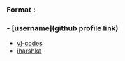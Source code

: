 ### Format :
  ### - [username](github profile link)



- [vj-codes](https://github.com/vj-codes)
- [iharshka](https://github.com/iharshka)